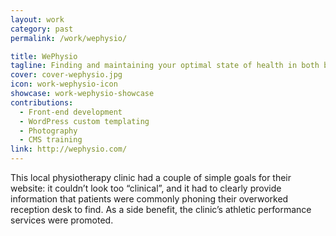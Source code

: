 ```yaml
---
layout: work
category: past
permalink: /work/wephysio/

title: WePhysio
tagline: Finding and maintaining your optimal state of health in both body and mind.
cover: cover-wephysio.jpg
icon: work-wephysio-icon
showcase: work-wephysio-showcase
contributions:
  - Front-end development
  - WordPress custom templating
  - Photography
  - CMS training
link: http://wephysio.com/
---
```


This local physiotherapy clinic had a couple of simple goals for their website: it couldn’t look too “clinical”, and it had to clearly provide information that patients were commonly phoning their overworked reception desk to find. As a side benefit, the clinic’s athletic performance services were promoted.
